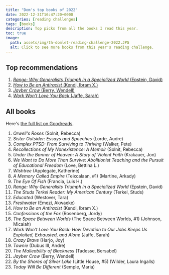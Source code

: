 ```yaml
---
title: "Dom's top books of 2022"
date: 2022-12-31T16:47:20+0000
categories: [reading challenges]
tags: [books]
description: Top picks from all the books I read this year.
toc: true
image:
  path: assets/img/th-domlet-reading-challenge-2022.JPG
  alt: Click to see more books from this year's reading challenge.
---
```


## Top recommendations

1. [_Range: Why Generalists Triumph in a Specialized World_ (Epstein, David)](https://www.goodreads.com/book/show/41795733-range)
1. [_How to Be an Antiracist_ (Kendi, Ibram X.)](https://www.goodreads.com/book/show/40265832-how-to-be-an-antiracist)
1. [_Jayber Crow_ (Berry, Wendell)](https://www.goodreads.com/book/show/57460.Jayber_Crow)
1. [_Work Won't Love You Back_ (Jaffe, Sarah)](https://www.goodreads.com/book/show/53241562-work-won-t-love-you-back)

## All books

Here's [the full list on Goodreads](https://www.goodreads.com/review/list/25373-dom?per_page=infinite&shelf=reading-challenge-2022&utf8=%E2%9C%93&view=table).

1. _Orwell's Roses_ (Solnit, Rebecca)
1. _Sister Outsider: Essays and Speeches_ (Lorde, Audre)
1. _Complex PTSD: From Surviving to Thriving_ (Walker, Pete)
1. _Recollections of My Nonexistence: A Memoir_ (Solnit, Rebecca)
1. _Under the Banner of Heaven: A Story of Violent Faith_ (Krakauer, Jon)
1. _We Want to Do More Than Survive: Abolitionist Teaching and the Pursuit of Educational Freedom_ (Love, Bettina L.)
1. _Wishtree_ (Applegate, Katherine)
1. _A Memory Called Empire_ (Teixcalaan, #1) (Martine, Arkady)
1. _The Eye Of Fish_ (Francia, Luis H.)
1. _Range: Why Generalists Triumph in a Specialized World_ (Epstein, David)
1. _The Studs Terkel Reader: My American Century_ (Terkel, Studs)
1. _Educated_ (Westover, Tara)
1. _Freshwater_ (Emezi, Akwaeke)
1. _How to Be an Antiracist_ (Kendi, Ibram X.)
1. _Confessions of the Fox_ (Rosenberg, Jordy)
1. _The Space Between Worlds_ (The Space Between Worlds, #1) (Johnson, Micaiah)
1. _Work Won't Love You Back: How Devotion to Our Jobs Keeps Us Exploited, Exhausted, and Alone_ (Jaffe, Sarah)
1. _Crazy Brave_ (Harjo, Joy)
1. _Townie_ (Dubus III, Andre)
1. _The Malleability of Blackness_ (Tadesse, Bersabel)
1. _Jayber Crow_ (Berry, Wendell)
1. _By the Shores of Silver Lake_ (Little House, #5) (Wilder, Laura Ingalls)
1. _Today Will Be Different_ (Semple, Maria)
